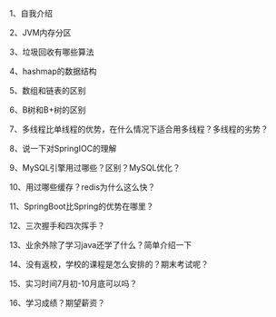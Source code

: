 

1、自我介绍 
 
 2、JVM内存分区 
 
 3、垃圾回收有哪些算法 
 
 4、hashmap的数据结构 
 
 5、数组和链表的区别 
 
 6、B树和B+树的区别 
 
 7、多线程比单线程的优势，在什么情况下适合用多线程？多线程的劣势？ 
 
 8、说一下对SpringIOC的理解 
 
 9、MySQL引擎用过哪些？区别？MySQL优化？ 
 
 10、用过哪些缓存？redis为什么这么快？ 
 
 11、SpringBoot比Spring的优势在哪里？ 
 
 12、三次握手和四次挥手？ 
 
 13、业余外除了学习java还学了什么？简单介绍一下 
 
 14、没有返校，学校的课程是怎么安排的？期末考试呢？ 
 
 15、实习时间7月初-10月底可以吗？ 
 
 16、学习成绩？期望薪资？
